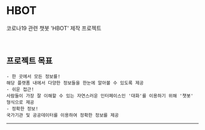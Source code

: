 # HBOT
코로나19 관련 챗봇 'HBOT' 제작 프로젝트

<br/>

## 프로젝트 목표

    - 한 곳에서 모든 정보를!
	해당 플랫폼 내에서 다양한 정보들을 한눈에 알아볼 수 있도록 제공
    - 쉬운 접근!
	사람들이 가장 잘 이해할 수 있는 자연스러운 인터페이스인 '대화'를 이용하기 위해 '챗봇' 형식으로 제공
    - 정확한 정보!
	국가기관 및 공공데이터를 이용하여 정확한 정보를 제공

<hr/>

## 
